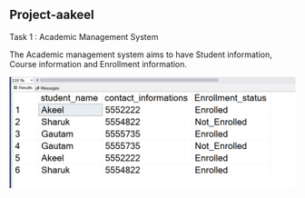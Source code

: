 ## Project-aakeel
Task 1 : Academic Management System

The Academic management system aims to have Student information, Course information and Enrollment information.

![alt text](student_details.png)
